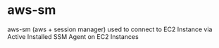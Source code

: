 # aws-sm
aws-sm (aws + session manager) used to connect to EC2 Instance via Active Installed SSM Agent on EC2 Instances
